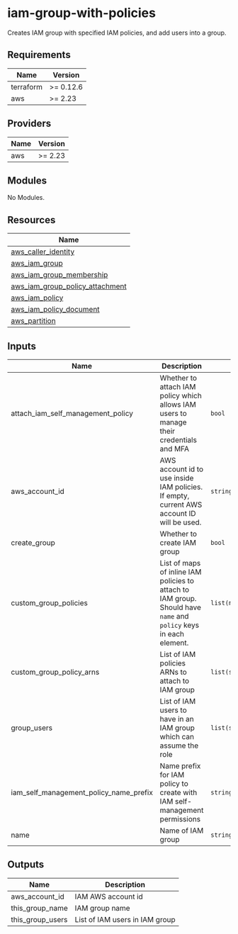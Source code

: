 # iam-group-with-policies

Creates IAM group with specified IAM policies, and add users into a group.

<!-- BEGINNING OF PRE-COMMIT-TERRAFORM DOCS HOOK -->
## Requirements

| Name | Version |
|------|---------|
| terraform | >= 0.12.6 |
| aws | >= 2.23 |

## Providers

| Name | Version |
|------|---------|
| aws | >= 2.23 |

## Modules

No Modules.

## Resources

| Name |
|------|
| [aws_caller_identity](https://registry.terraform.io/providers/hashicorp/aws/latest/docs/data-sources/caller_identity) |
| [aws_iam_group](https://registry.terraform.io/providers/hashicorp/aws/latest/docs/resources/iam_group) |
| [aws_iam_group_membership](https://registry.terraform.io/providers/hashicorp/aws/latest/docs/resources/iam_group_membership) |
| [aws_iam_group_policy_attachment](https://registry.terraform.io/providers/hashicorp/aws/latest/docs/resources/iam_group_policy_attachment) |
| [aws_iam_policy](https://registry.terraform.io/providers/hashicorp/aws/latest/docs/resources/iam_policy) |
| [aws_iam_policy_document](https://registry.terraform.io/providers/hashicorp/aws/latest/docs/data-sources/iam_policy_document) |
| [aws_partition](https://registry.terraform.io/providers/hashicorp/aws/latest/docs/data-sources/partition) |

## Inputs

| Name | Description | Type | Default | Required |
|------|-------------|------|---------|:--------:|
| attach\_iam\_self\_management\_policy | Whether to attach IAM policy which allows IAM users to manage their credentials and MFA | `bool` | `true` | no |
| aws\_account\_id | AWS account id to use inside IAM policies. If empty, current AWS account ID will be used. | `string` | `""` | no |
| create\_group | Whether to create IAM group | `bool` | `true` | no |
| custom\_group\_policies | List of maps of inline IAM policies to attach to IAM group. Should have `name` and `policy` keys in each element. | `list(map(string))` | `[]` | no |
| custom\_group\_policy\_arns | List of IAM policies ARNs to attach to IAM group | `list(string)` | `[]` | no |
| group\_users | List of IAM users to have in an IAM group which can assume the role | `list(string)` | `[]` | no |
| iam\_self\_management\_policy\_name\_prefix | Name prefix for IAM policy to create with IAM self-management permissions | `string` | `"IAMSelfManagement-"` | no |
| name | Name of IAM group | `string` | `""` | no |

## Outputs

| Name | Description |
|------|-------------|
| aws\_account\_id | IAM AWS account id |
| this\_group\_name | IAM group name |
| this\_group\_users | List of IAM users in IAM group |
<!-- END OF PRE-COMMIT-TERRAFORM DOCS HOOK -->
